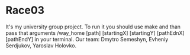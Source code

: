 # Race03
It's my university group project.
To run it you should use make and than pass that arguments /way_home [path] [startingX] [startingY] [pathEdnX] [pathEndY] in your terminal.
Our team: Dmytro Semeshyn, Evheniy Serdjukov, Yaroslav Holovko.
